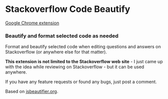 Stackoverflow Code Beautify
==========================

[Google Chrome extension](https://chrome.google.com/webstore/detail/stackoverflow-code-beauti/pljeafjjkkbacckkollfejkciddacmeb)

### Beautify and format selected code as needed ###

Format and beautify selected code when editing questions and answers on Stackoverflow (or anywhere else for that matter). 

**This extension is not limited to the Stackoverflow web site** - I just came up with the idea while reviewing on Stackoverflow - but it can be used anywhere.

If you have any feature requests or found any bugs, just post a comment.

Based on [jsbeautifier.org](http://jsbeautifier.org/).
